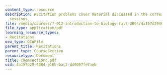 ```yaml
---
content_type: resource
description: Recitation problems cover material discussed in the corresponding lecture
  sessions.
file: /media/courses/7-012-introduction-to-biology-fall-2004/4a157d294084e16bbac2dd0067fe7aeb_chemsectionq.pdf
file_type: application/pdf
learning_resource_types:
- Recitations
ocw_type: OCWFile
parent_title: Recitations
parent_type: CourseSection
resourcetype: Document
title: chemsectionq.pdf
uid: 4a157d29-4084-e16b-bac2-dd0067fe7aeb
---
```

